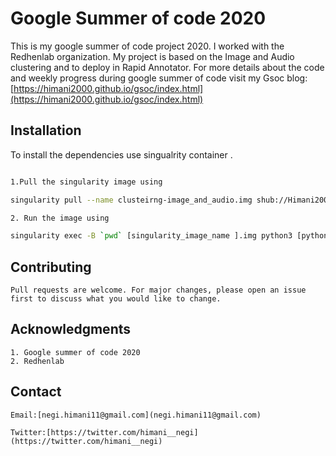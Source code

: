 
# Google Summer of code 2020

This is my google summer of code project 2020. I worked with the Redhenlab organization. My project is based on the Image and Audio clustering and to deploy in Rapid Annotator. 
For more details about the code and weekly progress during google summer of code visit my Gsoc blog: 
[https://himani2000.github.io/gsoc/index.html](https://himani2000.github.io/gsoc/index.html)

## Installation

To install the dependencies use singualrity container .

```bash

1.Pull the singularity image using 

singularity pull --name clusteirng-image_and_audio.img shub://Himani2000/GSOC_2020:clustering

2. Run the image using 

singularity exec -B `pwd` [singularity_image_name ].img python3 [python file]
```



## Contributing
```
Pull requests are welcome. For major changes, please open an issue first to discuss what you would like to change.

```

## Acknowledgments
```
1. Google summer of code 2020
2. Redhenlab 
```

## Contact 
```
Email:[negi.himani11@gmail.com](negi.himani11@gmail.com)

Twitter:[https://twitter.com/himani__negi](https://twitter.com/himani__negi)

```